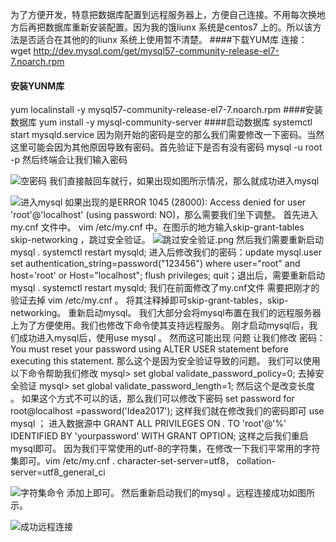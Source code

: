 为了方便开发，特意把数据库配置到远程服务器上，方便自己连接。不用每次换地方后再把数据库重新安装配置。因为我的饿liunx 系统是centos7 上的。所以该方法是否适合在其他的的liunx 系统上使用暂不清楚。
####下载YUM库
连接：wget http://dev.mysql.com/get/mysql57-community-release-el7-7.noarch.rpm
#### 安装YUNM库
yum localinstall -y mysql57-community-release-el7-7.noarch.rpm
####安装数据库
yum install -y mysql-community-server
####启动数据库
 systemctl start mysqld.service 
因为刚开始的密码是空的那么我们需要修改一下密码。当然这里可能会因为其他原因导致有密码。首先验证下是否有没有密码
mysql -u root -p    然后终端会让我们输入密码

![空密码](http://upload-images.jianshu.io/upload_images/4237685-b9978a66efc9d06c.png?imageMogr2/auto-orient/strip%7CimageView2/2/w/1240)
我们直接敲回车就行，如果出现如图所示情况，那么就成功进入mysql

![进入mysql](http://upload-images.jianshu.io/upload_images/4237685-a11cd53793dd88e8.png?imageMogr2/auto-orient/strip%7CimageView2/2/w/1240)
如果出现的是ERROR 1045 (28000): Access denied for user 'root'@'localhost' (using password: NO)，那么需要我们坐下调整。
首先进入my.cnf 文件中。
vim /etc/my.cnf 中。在图示的地方输入skip-grant-tables
skip-networking  ，跳过安全验证。
![跳过安全验证.png](http://upload-images.jianshu.io/upload_images/4237685-9a259f1c3bbd3b4a.png?imageMogr2/auto-orient/strip%7CimageView2/2/w/1240)
然后我们需要重新启动mysql . systemctl restart mysqld;
进入后修改我们的密码：update mysql.user set authentication_string=password("123456") where user="root" and  host='root' or Host="localhost";
 flush privileges; 
quit；退出后，需要重新启动mysql . systemctl restart mysqld;
我们在前面修改了my.cnf文件 需要把刚才的验证去掉 vim /etc/my.cnf 。 将其注释掉即可skip-grant-tables，skip-networking。
重新启动mysql。
我们大部分会将mysql布置在我们的远程服务器上为了方便使用。我们也修改下命令使其支持远程服务。
刚才启动mysql后，我们成功进入mysql后，使用use  mysql 。 然而这可能出现 问题 让我们修改 密码：You must reset your password using ALTER USER statement before executing this statement. 那么这个是因为安全验证导致的问题。
我们可以使用以下命令帮助我们修改
mysql> set global validate_password_policy=0;  去掉安全验证 
mysql> set global validate_password_length=1;   然后这个是改变长度
。
如果这个方式不可以的话，那么我们可以修改下密码
set password for root@localhost =password('Idea2017');
这样我们就在修改我们的密码即可
use mysql ； 进入数据源中
GRANT ALL PRIVILEGES ON  *.*  TO 'root'@'%' IDENTIFIED BY 'yourpassword' WITH GRANT OPTION; 
这样之后我们重启mysql即可。
因为我们平常使用的utf-8的字符集，在修改一下我们平常用的字符集即可。vim /etc/my.cnf .   character-set-server=utf8，
collation-server=utf8_general_ci

![字符集命令](http://upload-images.jianshu.io/upload_images/4237685-22587edc01f33bff.png?imageMogr2/auto-orient/strip%7CimageView2/2/w/1240)
添加上即可。
然后重新启动我们的mysql 。远程连接成功如图所示。


![成功远程连接](http://upload-images.jianshu.io/upload_images/4237685-c20bff79c69c1bbb.png?imageMogr2/auto-orient/strip%7CimageView2/2/w/1240)
